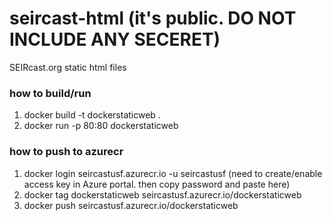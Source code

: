 # seircast-html (it's public. DO NOT INCLUDE ANY SECERET)
SEIRcast.org static html files

### how to build/run
1. docker build -t dockerstaticweb .
2. docker run -p 80:80 dockerstaticweb

### how to push to azurecr
1. docker login seircastusf.azurecr.io -u seircastusf (need to create/enable access key in Azure portal. then copy password and paste here)
2. docker tag dockerstaticweb seircastusf.azurecr.io/dockerstaticweb
3. docker push seircastusf.azurecr.io/dockerstaticweb
